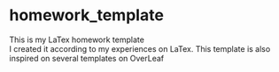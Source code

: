 # homework_template
This is my LaTex homework template  
I created it according to my experiences on LaTex. This template is also inspired on several templates on OverLeaf
